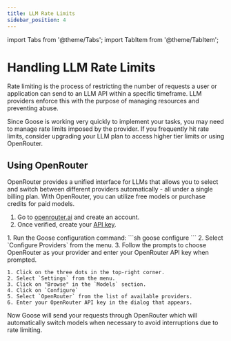 ```yaml
---
title: LLM Rate Limits
sidebar_position: 4
---
```


import Tabs from '@theme/Tabs';
import TabItem from '@theme/TabItem';

# Handling LLM Rate Limits

Rate limiting is the process of restricting the number of requests a user or application can send to an LLM API within a specific timeframe. LLM providers enforce this with the purpose of managing resources and preventing abuse. 

Since Goose is working very quickly to implement your tasks, you may need to manage rate limits imposed by the provider. If you frequently hit rate limits, consider upgrading your LLM plan to access higher tier limits or using OpenRouter.

## Using OpenRouter

OpenRouter provides a unified interface for LLMs that allows you to select and switch between different providers automatically - all under a single billing plan. With OpenRouter, you can utilize free models or purchase credits for paid models.

1. Go to [openrouter.ai](https://openrouter.ai) and create an account. 
2. Once verified, create your [API key](https://openrouter.ai/settings/keys).

<Tabs groupId="interface">
  <TabItem value="cli" label="Goose CLI" default>
    1. Run the Goose configuration command:
    ```sh
    goose configure
    ```
    2. Select `Configure Providers` from the menu.
    3. Follow the prompts to choose OpenRouter as your provider and enter your OpenRouter API key when prompted.
  </TabItem>
  <TabItem value="ui" label="Goose Desktop">

    1. Click on the three dots in the top-right corner.
    2. Select `Settings` from the menu.
    3. Click on "Browse" in the `Models` section.
    4. Click on `Configure`
    5. Select `OpenRouter` from the list of available providers.
    6. Enter your OpenRouter API key in the dialog that appears.
  </TabItem>
</Tabs>


Now Goose will send your requests through OpenRouter which will automatically switch models when necessary to avoid interruptions due to rate limiting.

